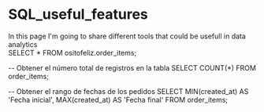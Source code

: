 # SQL_useful_features
In this page I'm going to share different tools that could be usefull in data analytics  
SELECT * FROM ositofeliz.order_items;

-- Obtener el número total de registros en la tabla
SELECT COUNT(*) FROM order_items;

-- Obtener el rango de fechas de los pedidos
SELECT MIN(created_at) AS 'Fecha inicial', MAX(created_at) AS 'Fecha final' FROM order_items;
